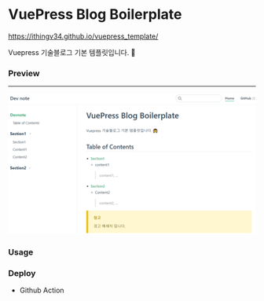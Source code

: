 # VuePress Blog Boilerplate

https://ithingv34.github.io/vuepress_template/

Vuepress 기술블로그 기본 템플릿입니다. 🙌 

### Preview
---
<img src="../asset/img/img1.png">

### Usage



### Deploy

- Github Action

